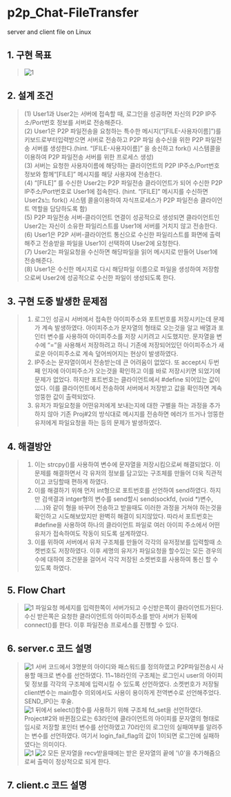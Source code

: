 # p2p_Chat-FileTransfer
server and client file on Linux

## 1. 구현 목표
>![1](https://user-images.githubusercontent.com/82483513/119311982-ba3eb280-bcac-11eb-9413-cc7c8d733099.jpg)

## 2. 설계 조건
>(1) User1과 User2는 서버에 접속할 때, 로그인을 성공하면 자신의 P2P IP주소/Port번호 정보를 서버로 전송해준다.  
>(2) User1은 P2P 파일전송을 요청하는 특수한 메시지(“[FILE-사용자이름]”)를 키보드로부터입력받으면 서버로 전송하고 P2P 파일 송수신을 위한 P2P 파일전송 서버를 생성한다.(hint. “[FILE-사용자이름]” 을 송신하고 fork() 시스템콜을 이용하여 P2P 파일전송 서버를 위한 프로세스 생성)  
>(3) 서버는 요청한 사용자이름에 해당하는 클라이언트의 P2P IP주소/Port번호 정보와 함께“[FILE]” 메시지를 해당 사용자에 전송한다.  
>(4) “[FILE]” 를 수신한 User2는 P2P 파일전송 클라이언트가 되어 수신한 P2P IP주소/Port번호로 User1에 접속한다. (hint. “[FILE]” 메시지를 수신하면 User2s느 fork() 시스템 콜을이용하여 자식프로세스가 P2P 파일전송 클라이언트 역할을 담당하도록 함)  
>(5) P2P 파일전송 서버-클라이언트 연결이 성공적으로 생성되면 클라이언트인 User2는 자신이 소유한 파일리스트를 User1에 서버를 거치지 않고 전송한다.  
>(6) User1은 P2P 서버-클라이언트 통신으로 수신한 파일리스트를 화면에 출력해주고 전송받을 파일을 User1이 선택하여 User2에 요청한다.  
>(7) User2는 파일요청을 수신하면 해당파일을 읽어 메시지로 만들어 User1에 전송해준다.  
>(8) User1은 수신한 메시지로 다시 해당파일 이름으로 파일을 생성하여 저장함으로써 User2에 성공적으로 수신한 파일이 생성되도록 한다.  

## 3. 구현 도중 발생한 문제점
>1. 로그인 성공시 서버에서 접속한 아이피주소와 포트번호를 저장시키는데 문제가 계속 발생하였다. 아이피주소가 문자열의 형태로 오는것을 알고 배열과 포인터 변수를 사용하여 아이피주소를 저장 시키려고 시도했지만. 문자열을 변수에 “=”을 사용해서 저장하려고 하니 기존에 저장되어있던 아이피주소가 새로운 아이피주소로 계속 덮어씌어지는 현상이 발생하였다.  
>2. IP주소는 문자열이여서 전송받는데 큰 어려움이 없었다. 또 accept시 두번째 인자에 아이피주소가 오는것을 확인하고 이를 바로 저장시키면 되었기에 문제가 없었다. 하지만 포트번호는 클라이언트에서 #define 되어있는 값이었다. 이를 클라이언트에서 전송하여 서버에서 저장받고 값을 확인하면 계속 엉뚱한 값이 출력되었다.  
>3. 유저가 파일요청을 어떤유저에게 보내는지에 대한 구별을 하는 과정을 추가하지 않아 기존 Proj#2의 방식대로 메시지를 전송하면 에러가 뜨거나 엉뚱한 유저에게 파일요청을 하는 등의 문제가 발생하였다.  

## 4. 해결방안
>1. 이는 strcpy()를 사용하여 변수에 문자열을 저장시킴으로써 해결되었다. 이 문제를 해결하면서 각 유저의 정보를 담고있는 구조체를 만들어 더욱 직관적이고 코딩할때 편하게 하였다.  
>2. 이를 해결하기 위해 먼저 int형으로 포트번호를 선언하여 send하였다. 하지만 검색결과 intger형의 변수를 send할시 send(sockfd, (void *)변수, .....)와 같이 형을 바꾸어 전송하고 받을때도 이러한 과정을 거쳐야 하는것을 확인하고 시도해보았지만 완벽히 해결이 되지않았다.
따라서 포트번호는 #define을 사용하여 하나의 클라이언트 파일로 여러 아이피 주소에서 어떤 유저가 접속하여도 작동이 되도록 설계하였다.   
>3. 이를 위하여 서버에서 유저 구조체를 만들어 각각의 유저정보를 입력할때 소켓번호도 저장하였다. 이후 세명의 유저가 파일요청을 할수있는 모든 경우의 수에 대하여 조건문을 걸어서 각각 저장된 소켓번호를 사용하여 통신 할 수 있도록 하였다.  

## 5. Flow Chart
>![1](https://user-images.githubusercontent.com/82483513/119313038-0807ea80-bcae-11eb-9291-bae6fc3388ed.png)
>파일요청 메세지를 입력한쪽이 서버가되고 수신받은쪽이 클라이언트가된다. 수신 받은쪽은 요청한 클라이언트의 아이피주소를 받아 서버가 된쪽에 connect()를 한다. 이후 파일전송 프로세스를 진행할 수 있다.  

## 6. server.c 코드 설명
>![1](https://user-images.githubusercontent.com/82483513/119313341-659c3700-bcae-11eb-9b4c-a2c0c4e9b119.png)
>서버 코드에서 3명분의 아이디와 패스워드를 정의하였고 P2P파일전송시 사용할 매크로 변수를 선언하였다. 11~18라인의 구조체는 로그인시 user의 아이피 및 정보를 각각의 구조체에 입력시킬 수 있도록 선언하였다.
소켓번호가 저장될 client변수는 main함수 의외에서도 사용이 용이하게 전역변수로 선언해주었다.  
>SEND_IP()는 후술.  
>![1](https://user-images.githubusercontent.com/82483513/119313410-7a78ca80-bcae-11eb-881c-fb835f0c63c6.png)
>뒤에서 select()함수를 사용하기 위해 구조체 fd_set을 선언하였다.  
>Project#2와 바뀐점으로는 63라인에 클라이언트의 아이피를 문자열의 형태로 임시로 저장할 포인터 변수를 선언하였고 70라인의 로그인의 실패여부를 알려주는 변수를 선언하였다.
여기서 login_fail_flag의 값이 1이되면 로그인에 실패하였다는 의미이다.  
>![1](https://user-images.githubusercontent.com/82483513/119313629-bca20c00-bcae-11eb-90a9-a83ea8319cc1.png)
>![2](https://user-images.githubusercontent.com/82483513/119313650-c3308380-bcae-11eb-8f0e-baaa9be2ae77.png)
>모든 문자열을 recv받을때에는 받은 문자열의 끝에 '\0'을 추가해줌으로써 출력이 정상적으로 되게 한다.  

  


## 7. client.c 코드 설명
